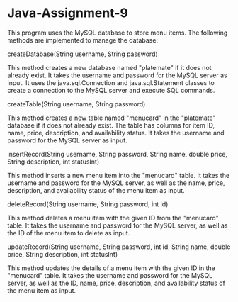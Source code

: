 # Java-Assignment-9

This program uses the MySQL database to store menu items. The following methods are implemented to manage the database:

createDatabase(String username, String password)

This method creates a new database named "platemate" if it does not already exist. It takes the username and password for the MySQL server as input. It uses the java.sql.Connection and java.sql.Statement classes to create a connection to the MySQL server and execute SQL commands.

createTable(String username, String password)

This method creates a new table named "menucard" in the "platemate" database if it does not already exist. The table has columns for item ID, name, price, description, and availability status. It takes the username and password for the MySQL server as input.

insertRecord(String username, String password, String name, double price, String description, int statusInt)

This method inserts a new menu item into the "menucard" table. It takes the username and password for the MySQL server, as well as the name, price, description, and availability status of the menu item as input. 

deleteRecord(String username, String password, int id)

This method deletes a menu item with the given ID from the "menucard" table. It takes the username and password for the MySQL server, as well as the ID of the menu item to delete as input. 

updateRecord(String username, String password, int id, String name, double price, String description, int statusInt)

This method updates the details of a menu item with the given ID in the "menucard" table. It takes the username and password for the MySQL server, as well as the ID, name, price, description, and availability status of the menu item as input. 
